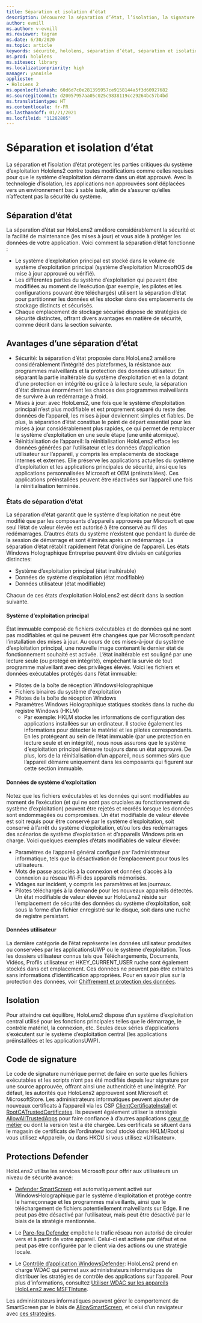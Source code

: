```yaml
---
title: Séparation et isolation d’état
description: Découvrez la séparation d’état, l’isolation, la signature de code et les applications de défense sur votre appareil HoloLens 2 mixed reality.
author: evmill
ms.author: v-evmill
ms.reviewer: tagran
ms.date: 6/30/2020
ms.topic: article
keywords: sécurité, hololens, séparation d’état, séparation et isolation d’état, hololens2, hololens2 Security, présentation de la sécurité, architecture de sécurité, architecture, architecture hololens2
ms.prod: hololens
ms.sitesec: library
ms.localizationpriority: high
manager: yannisle
appliesto:
- HoloLens 2
ms.openlocfilehash: 60d6d7c0e281395957ce9158144a5f3d60927682
ms.sourcegitcommit: d20057957aa05c025c9838119cc29264bc57b4bd
ms.translationtype: HT
ms.contentlocale: fr-FR
ms.lasthandoff: 01/21/2021
ms.locfileid: "11282805"
---
```

# Séparation et isolation d’état

La séparation et l’isolation d’état protègent les parties critiques du système d’exploitation Hololens2 contre toutes modifications comme celles requises pour que le système d’exploitation démarre dans un état approuvé. Avec la technologie d’isolation, les applications non approuvées sont déplacées vers un environnement bac à sable isolé, afin de s’assurer qu’elles n’affectent pas la sécurité du système.

## Séparation d’état

La séparation d’état sur HoloLens2 améliore considérablement la sécurité et la facilité de maintenance (les mises à jour) et vous aide à protéger les données de votre application.  Voici comment la séparation d’état fonctionne :
  * Le système d’exploitation principal est stocké dans le volume de système d’exploitation principal (système d’exploitation MicrosoftOS de mise à jour approuvé ou vérifié).
  * Les différentes parties du système d’exploitation qui peuvent être modifiées au moment de l’exécution (par exemple, les pilotes et les configurations pouvant être téléchargés) utilisent la séparation d’état pour partitionner les données et les stocker dans des emplacements de stockage distincts et sécurisés.
  * Chaque emplacement de stockage sécurisé dispose de stratégies de sécurité distinctes, offrant divers avantages en matière de sécurité, comme décrit dans la section suivante.

## Avantages d’une séparation d’état

  * Sécurité: la séparation d’état proposée dans HoloLens2 améliore considérablement l’intégrité des plateformes, la résistance aux programmes malveillants et la protection des données utilisateur. En séparant la partie inaltérable du système d’exploitation et en la dotant d’une protection en intégrité ou grâce à la lecture seule, la séparation d’état diminue énormément les chances des programmes malveillants de survivre à un redémarrage à froid. 
  * Mises à jour: avec HoloLens2, une fois que le système d’exploitation principal n’est plus modifiable et est proprement séparé du reste des données de l’appareil, les mises à jour deviennent simples et fiables.  De plus, la séparation d’état constitue le point de départ essentiel pour les mises à jour considérablement plus rapides, ce qui permet de remplacer le système d’exploitation en une seule étape (une unité atomique).
  * Réinitialisation de l’appareil: la réinitialisation HoloLens2 efface les données générées par l’utilisateur et les données d’application utilisateur sur l’appareil, y compris les emplacements de stockage internes et externes. Elle préserve les applications actuelles du système d’exploitation et les applications principales de sécurité, ainsi que les applications personnalisées Microsoft et OEM (préinstallées). Ces applications préinstallées peuvent être réactivées sur l’appareil une fois la réinitialisation terminée.

### États de séparation d’état

La séparation d’état garantit que le système d’exploitation ne peut être modifié que par les composants d’appareils approuvés par Microsoft et que seul l’état de valeur élevée est autorisé à être conservé au fil des redémarrages. D’autres états du système n’existent que pendant la durée de la session de démarrage et sont éliminés après un redémarrage. La séparation d’état rétablit rapidement l’état d’origine de l’appareil. Les états Windows Holographique Entreprise peuvent être divisés en catégories distinctes:
  * Système d’exploitation principal (état inaltérable)
  * Données de système d’exploitation (état modifiable) 
  * Données utilisateur (état modifiable)

Chacun de ces états d’exploitation HoloLens2 est décrit dans la section suivante.

#### Système d’exploitation principal

État immuable composé de fichiers exécutables et de données qui ne sont pas modifiables et qui ne peuvent être changées que par Microsoft pendant l’installation des mises à jour. Au cours de ces mises-à-jour du système d’exploitation principal, une nouvelle image contenant le dernier état de fonctionnement souhaité est activée.
L’état inaltérable est souligné par une lecture seule (ou protégé en intégrité), empêchant la survie de tout programme malveillant avec des privilèges élevés. Voici les fichiers et données exécutables protégés dans l’état immuable:
  * Pilotes de la boîte de réception WindowsHolographique
  * Fichiers binaires du système d'exploitation
  * Pilotes de la boîte de réception Windows
  * Paramètres Windows Holographique statiques stockés dans la ruche du registre Windows (HKLM)
    * Par exemple: HKLM stocke les informations de configuration des applications installées sur un ordinateur. Il stocke également les informations pour détecter le matériel et les pilotes correspondants.
En les protégeant au sein de l’état immuable (par une protection en lecture seule et en intégrité), nous nous assurons que le système d’exploitation principal démarre toujours dans un état approuvé. De plus, lors de la réinitialisation d’un appareil, nous sommes sûrs que l’appareil démarre uniquement dans les composants qui figurent sur cette section immuable. 

#### Données de système d’exploitation 

Notez que les fichiers exécutables et les données qui sont modifiables au moment de l’exécution (et qui ne sont pas cruciales au fonctionnement du système d’exploitation) peuvent être rejetés et recréés lorsque les données sont endommagées ou compromises. Un état modifiable de valeur élevée est soit requis pour être conservé par le système d’exploitation, soit conservé à l’arrêt du système d’exploitation, et/ou lors des redémarrages des scénarios de système d’exploitation et d’appareils Windows pris en charge. Voici quelques exemples d’états modifiables de valeur élevée:
  * Paramètres de l’appareil général configuré par l’administrateur informatique, tels que la désactivation de l’emplacement pour tous les utilisateurs.
  * Mots de passe associés à la connexion et données d’accès à la connexion au réseau Wi-Fi des appareils mémorisés.
  * Vidages sur incident, y compris les paramètres et les journaux.
  * Pilotes téléchargés à la demande pour les nouveaux appareils détectés.
Un état modifiable de valeur élevée sur HoloLens2 réside sur l’emplacement de sécurité des données du système d’exploitation, soit sous la forme d’un fichier enregistré sur le disque, soit dans une ruche de registre persistant.

#### Données utilisateur

La dernière catégorie de l’état représente les données utilisateur produites ou conservées par les applicationsUWP ou le système d’exploitation. Tous les dossiers utilisateur connus tels que Téléchargements, Documents, Vidéos, Profils utilisateur et HKEY_CURRENT_USER ruche sont également stockés dans cet emplacement. Ces données ne peuvent pas être extraites sans informations d’identification appropriées. Pour en savoir plus sur la protection des données, voir [Chiffrement et protection des données](security-encryption-data-protection.md).

##  Isolation

Pour atteindre cet équilibre, HoloLens2 dispose d’un système d’exploitation central utilisé pour les fonctions principales telles que le démarrage, le contrôle matériel, la connexion, etc. Seules deux séries d’applications s’exécutent sur le système d’exploitation central (les applications préinstallées et les applicationsUWP).

## Code de signature

Le code de signature numérique permet de faire en sorte que les fichiers exécutables et les scripts n’ont pas été modifiés depuis leur signature par une source approuvée, offrant ainsi une authenticité et une intégrité. Par défaut, les autorités que HoloLens2 approuvent sont Microsoft et MicrosoftStore. Les administrateurs informatiques peuvent ajouter de nouveaux certificats à l’appareil via les CSP [ClientCertificateInstall](https://docs.microsoft.com/windows/client-management/mdm/clientcertificateinstall-csp) et [RootCATrustedCertificates](https://docs.microsoft.com/windows/client-management/mdm/rootcacertificates-csp). Ils peuvent également utiliser la stratégie [AllowAllTrustedApps](https://docs.microsoft.com/windows/client-management/mdm/policy-csp-applicationmanagement#applicationmanagement-allowalltrustedapps) pour faire confiance à d’autres applications [cœur de métier](https://docs.microsoft.com/intune/apps/lob-apps-windows) ou dont la version test a été chargée. Les certificats se situent dans le magasin de certificats de l’ordinateur local stocké dans HKLM/Root si vous utilisez «Appareil», ou dans HKCU si vous utilisez «Utilisateur».

## Protections Defender
HoloLens2 utilise les services Microsoft pour offrir aux utilisateurs un niveau de sécurité avancé:

* [Defender SmartScreen](https://docs.microsoft.com/windows/security/threat-protection/microsoft-defender-smartscreen/microsoft-defender-smartscreen-overview) est automatiquement activé sur WindowsHolographique par le système d’exploitation et protège contre le hameçonnage et les programmes malveillants, ainsi que le téléchargement de fichiers potentiellement malveillants sur Edge. Il ne peut pas être désactivé par l’utilisateur, mais peut être désactivé par le biais de la stratégie mentionnée.

* Le [Pare-feu Defender](https://docs.microsoft.com/windows/security/threat-protection/windows-firewall/windows-firewall-with-advanced-security) empêche le trafic réseau non autorisé de circuler vers et à partir de votre appareil. Celui-ci est activée par défaut et ne peut pas être configurée par le client via des actions ou une stratégie locale. 

* Le [Contrôle d’application WindowsDefender](https://docs.microsoft.com/windows/security/threat-protection/windows-defender-application-control/wdac-and-applocker-overview): HoloLens2 prend en charge WDAC qui permet aux administrateurs informatiques de distribuer les stratégies de contrôle des applications sur l’appareil. Pour plus d’informations, consultez [Utiliser WDAC sur les appareils HoloLens2 avec MSFTIntune](https://docs.microsoft.com/mem/intune/configuration/custom-profile-hololens). 

Les administrateurs informatiques peuvent gérer le comportement de SmartScreen par le biais de [AllowSmartScreen](https://docs.microsoft.com/windows/client-management/mdm/policy-csp-browser#browser-allowsmartscreen), et celui d’un navigateur avec [ces stratégies](https://docs.microsoft.com/windows/client-management/mdm/policy-csps-supported-by-hololens2). 

